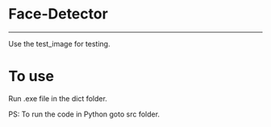 # Face-Detector
___________________________________________

Use the test_image for testing.

# To use

Run .exe file in the dict folder.

PS: To run the code in Python goto src folder.
